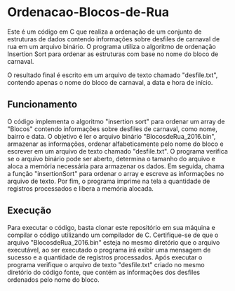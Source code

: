 # Ordenacao-Blocos-de-Rua
Este é um código em C que realiza a ordenação de um conjunto de estruturas de dados contendo informações sobre desfiles de carnaval de rua em um arquivo binário. O programa utiliza o algoritmo de ordenação Insertion Sort para ordenar as estruturas com base no nome do bloco de carnaval.

O resultado final é escrito em um arquivo de texto chamado "desfile.txt", contendo apenas o nome do bloco de carnaval, a data e hora de início.

## Funcionamento
O código implementa o algoritmo "insertion sort" para ordenar um array de "Blocos" contendo informações sobre desfiles de carnaval, como nome, bairro e data. O objetivo é ler o arquivo binário "BlocosdeRua_2016.bin", armazenar as informações, ordenar alfabeticamente pelo nome do bloco e escrever em um arquivo de texto chamado "desfile.txt". O programa verifica se o arquivo binário pode ser aberto, determina o tamanho do arquivo e aloca a memória necessária para armazenar os dados. Em seguida, chama a função "insertionSort" para ordenar o array e escreve as informações no arquivo de texto. Por fim, o programa imprime na tela a quantidade de registros processados e libera a memória alocada.

## Execução
Para executar o código, basta clonar este repositório em sua máquina e compilar o código utilizando um compilador de C. Certifique-se de que o arquivo "BlocosdeRua_2016.bin" esteja no mesmo diretório que o arquivo executável, ao ser executado o programa irá exibir uma mensagem de sucesso e a quantidade de registros processados. Após executar o programa verifique o arquivo de texto "desfile.txt" criado no mesmo diretório do código fonte, que contém as informações dos desfiles ordenados pelo nome do bloco.
